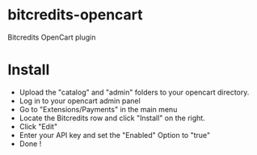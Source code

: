 bitcredits-opencart
===================

Bitcredits OpenCart plugin


Install
=======


* Upload the "catalog" and "admin" folders to your opencart directory.
* Log in to your opencart admin panel
* Go to "Extensions/Payments" in the main menu
* Locate the Bitcredits row and click "Install" on the right.
* Click "Edit"
* Enter your API key and set the "Enabled" Option to "true"
* Done !